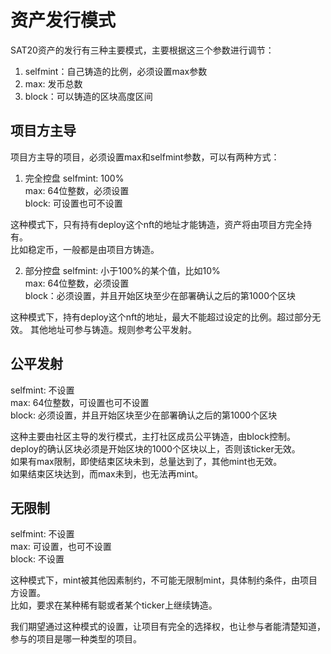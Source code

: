 资产发行模式
====


SAT20资产的发行有三种主要模式，主要根据这三个参数进行调节：  
1. selfmint：自己铸造的比例，必须设置max参数
2. max: 发币总数  
3. block：可以铸造的区块高度区间  



项目方主导
----

项目方主导的项目，必须设置max和selfmint参数，可以有两种方式：

1. 完全控盘
selfmint: 100%  
max: 64位整数，必须设置  
block: 可设置也可不设置   

这种模式下，只有持有deploy这个nft的地址才能铸造，资产将由项目方完全持有。  
比如稳定币，一般都是由项目方铸造。  

2. 部分控盘
selfmint: 小于100%的某个值，比如10%  
max: 64位整数，必须设置  
block：必须设置，并且开始区块至少在部署确认之后的第1000个区块  

这种模式下，持有deploy这个nft的地址，最大不能超过设定的比例。超过部分无效。
其他地址可参与铸造。规则参考公平发射。


公平发射
----
selfmint: 不设置  
max: 64位整数，可设置也可不设置  
block: 必须设置，并且开始区块至少在部署确认之后的第1000个区块  

这种主要由社区主导的发行模式，主打社区成员公平铸造，由block控制。  
deploy的确认区块必须是开始区块的1000个区块以上，否则该ticker无效。  
如果有max限制，即使结束区块未到，总量达到了，其他mint也无效。  
如果结束区块达到，而max未到，也无法再mint。  


无限制
----
selfmint: 不设置  
max: 可设置，也可不设置  
block: 不设置  

这种模式下，mint被其他因素制约，不可能无限制mint，具体制约条件，由项目方设置。  
比如，要求在某种稀有聪或者某个ticker上继续铸造。  


我们期望通过这种模式的设置，让项目有完全的选择权，也让参与者能清楚知道，参与的项目是哪一种类型的项目。  
